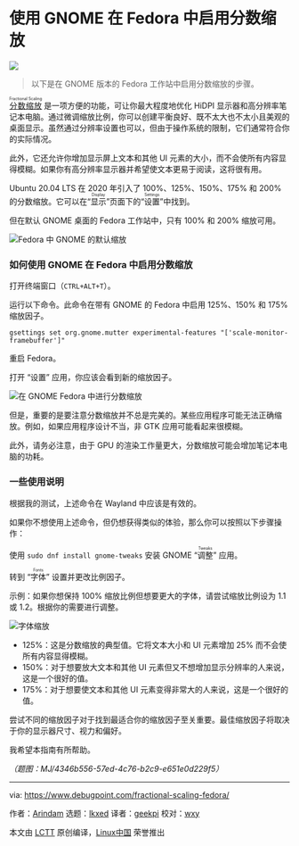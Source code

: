 [#]: subject: "Enable Fractional Scaling in Fedora with GNOME"
[#]: via: "https://www.debugpoint.com/fractional-scaling-fedora/"
[#]: author: "Arindam https://www.debugpoint.com/author/admin1/"
[#]: collector: "lkxed"
[#]: translator: "geekpi"
[#]: reviewer: "wxy"
[#]: publisher: "wxy"
[#]: url: "https://linux.cn/article-15947-1.html"

使用 GNOME 在 Fedora 中启用分数缩放
======

![][0]

> 以下是在 GNOME 版本的 Fedora 工作站中启用分数缩放的步骤。

<ruby>[分数缩放][1]<rt>Fractional Scaling</rt></ruby> 是一项方便的功能，可让你最大程度地优化 HiDPI 显示器和高分辨率笔记本电脑。通过微调缩放比例，你可以创建平衡良好、既不太大也不太小且美观的桌面显示。虽然通过分辨率设置也可以，但由于操作系统的限制，它们通常符合你的实际情况。

此外，它还允许你增加显示屏上文本和其他 UI 元素的大小，而不会使所有内容显得模糊。如果你有高分辨率显示器并希望使文本更易于阅读，这将很有用。

Ubuntu 20.04 LTS 在 2020 年引入了 100%、125%、150%、175% 和 200% 的分数缩放。它可以在“<ruby>显示<rt>Display</rt></ruby>”页面下的“<ruby>设置<rt>Settings</rt></ruby>”中找到。

但在默认 GNOME 桌面的 Fedora 工作站中，只有 100% 和 200% 缩放可用。

![Fedora 中 GNOME 的默认缩放][2]

### 如何使用 GNOME 在 Fedora 中启用分数缩放

打开终端窗口（`CTRL+ALT+T`）。

运行以下命令。此命令在带有 GNOME 的 Fedora 中启用 125%、150% 和 175% 缩放因子。

```
gsettings set org.gnome.mutter experimental-features "['scale-monitor-framebuffer']"
```

重启 Fedora。

打开 “设置” 应用，你应该会看到新的缩放因子。

![在 GNOME Fedora 中进行分数缩放][3]

但是，重要的是要注意分数缩放并不总是完美的。某些应用程序可能无法正确缩放。例如，如果应用程序设计不当，非 GTK 应用可能看起来很模糊。

此外，请务必注意，由于 GPU 的渲染工作量更大，分数缩放可能会增加笔记本电脑的功耗。

### 一些使用说明

根据我的测试，上述命令在 Wayland 中应该是有效的。

如果你不想使用上述命令，但仍想获得类似的体验，那么你可以按照以下步骤操作： 

使用 `sudo dnf install gnome-tweaks` 安装 GNOME “<ruby>调整<rt>Tweaks</rt></ruby>” 应用。

转到 “<ruby>字体<rt>Fonts</rt></ruby>” 设置并更改比例因子。

示例：如果你想保持 100% 缩放比例但想要更大的字体，请尝试缩放比例设为 1.1 或 1.2。根据你的需要进行调整。

![字体缩放][4]

- 125%：这是分数缩放的典型值。它将文本大小和 UI 元素增加 25% 而不会使所有内容显得模糊。
- 150%：对于想要放大文本和其他 UI 元素但又不想增加显示分辨率的人来说，这是一个很好的值。
- 175%：对于想要使文本和其他 UI 元素变得非常大的人来说，这是一个很好的值。

尝试不同的缩放因子对于找到最适合你的缩放因子至关重要。最佳缩放因子将取决于你的显示器尺寸、视力和偏好。

我希望本指南有所帮助。

*（题图：MJ/4346b556-57ed-4c76-b2c9-e651e0d229f5）*

--------------------------------------------------------------------------------

via: https://www.debugpoint.com/fractional-scaling-fedora/

作者：[Arindam][a]
选题：[lkxed][b]
译者：[geekpi](https://github.com/geekpi)
校对：[wxy](https://github.com/wxy)

本文由 [LCTT](https://github.com/LCTT/TranslateProject) 原创编译，[Linux中国](https://linux.cn/) 荣誉推出

[a]: https://www.debugpoint.com/author/admin1/
[b]: https://github.com/lkxed/
[1]: https://wiki.gnome.org/Initiatives/FracionalScaling
[2]: https://www.debugpoint.com/wp-content/uploads/2023/05/Default-Scaling-in-GNOME-in-Fedora.jpg
[3]: https://www.debugpoint.com/wp-content/uploads/2023/05/Fractional-Scaling-in-Fedora-with-GNOME.jpg
[4]: https://www.debugpoint.com/wp-content/uploads/2023/05/Font-scaling.jpg
[0]: https://img.linux.net.cn/data/attachment/album/202306/27/155914j288s2lh4ovkx6jk.jpg
